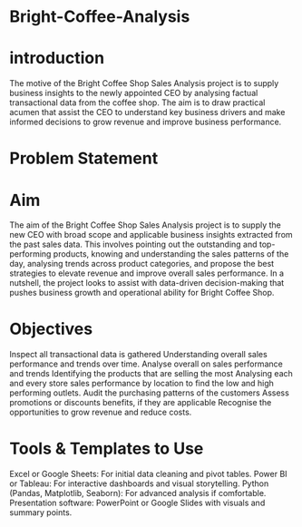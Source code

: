 # Bright-Coffee-Analysis
# introduction
The motive of the Bright Coffee Shop Sales Analysis project is to supply business insights to the newly appointed CEO by analysing factual transactional data from the coffee shop. The aim is to draw practical acumen that assist the CEO to understand key business drivers and make informed decisions to grow revenue and improve business performance.
# Problem Statement



# Aim
The aim of the Bright Coffee Shop Sales Analysis project is to supply the new CEO with broad scope and applicable business insights extracted from the past sales data. This involves pointing out the outstanding and top-performing products, knowing and understanding the sales patterns of the day, analysing trends across product categories, and propose the best strategies to elevate revenue and improve overall sales performance. In a nutshell, the project looks to assist with data-driven decision-making that pushes business growth and operational ability for Bright Coffee Shop.

# Objectives
Inspect all transactional data is gathered
Understanding overall sales performance and trends over time.
Analyse overall on sales performance and trends
Identifying the products that are selling the most
Analysing each and every store sales performance by location to find the low and high performing outlets.
Audit the purchasing patterns of the customers
Assess promotions or discounts benefits, if they are applicable 
Recognise the opportunities to grow revenue and reduce costs.

# Tools & Templates to Use
Excel or Google Sheets: For initial data cleaning and pivot tables.
Power BI or Tableau: For interactive dashboards and visual storytelling.
Python (Pandas, Matplotlib, Seaborn): For advanced analysis if comfortable.
Presentation software: PowerPoint or Google Slides with visuals and summary points.


